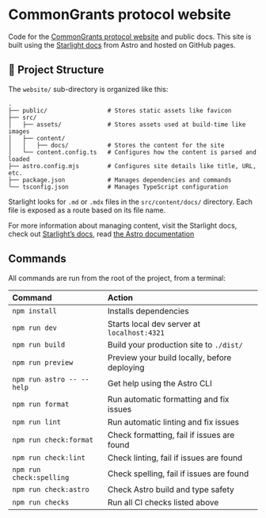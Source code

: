 # CommonGrants protocol website

Code for the [CommonGrants protocol website](https://hhs.github.io/simpler-grants-protocol/) and public docs. This site is built using the [Starlight docs](https://starlight.astro.build/) from Astro and hosted on GitHub pages.

## 🚀 Project Structure

The `website/` sub-directory is organized like this:

```
.
├── public/                 # Stores static assets like favicon
├── src/
│   ├── assets/             # Stores assets used at build-time like images
│   ├── content/
│   │   ├── docs/           # Stores the content for the site
│   └── content.config.ts   # Configures how the content is parsed and loaded
├── astro.config.mjs        # Configures site details like title, URL, etc.
├── package.json            # Manages dependencies and commands
└── tsconfig.json           # Manages TypeScript configuration
```

Starlight looks for `.md` or `.mdx` files in the `src/content/docs/` directory. Each file is exposed as a route based on its file name.

For more information about managing content, visit the Starlight docs, check out [Starlight’s docs](https://starlight.astro.build/), read [the Astro documentation](https://docs.astro.build)

## Commands

All commands are run from the root of the project, from a terminal:

| Command                   | Action                                       |
| :------------------------ | :------------------------------------------- |
| `npm install`             | Installs dependencies                        |
| `npm run dev`             | Starts local dev server at `localhost:4321`  |
| `npm run build`           | Build your production site to `./dist/`      |
| `npm run preview`         | Preview your build locally, before deploying |
| `npm run astro -- --help` | Get help using the Astro CLI                 |
| `npm run format`          | Run automatic formatting and fix issues      |
| `npm run lint`            | Run automatic linting and fix issues         |
| `npm run check:format`    | Check formatting, fail if issues are found   |
| `npm run check:lint`      | Check linting, fail if issues are found      |
| `npm run check:spelling`  | Check spelling, fail if issues are found     |
| `npm run check:astro`     | Check Astro build and type safety            |
| `npm run checks`          | Run all CI checks listed above               |
